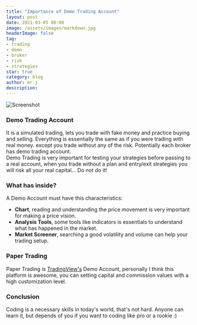 ```yaml
---
title: "Importance of Demo Trading Account"
layout: post
date: 2021-03-05 00:00
image: /assets/images/markdown.jpg
headerImage: false
tag:
- trading
- demo
- broker
- risk
- strategies
star: true
category: blog
author: mr.j
description: 
---
```


![Screenshot](https://a.c-dn.net/c/content/dam/publicsites/igcom/uk/images/ContentImage/content2/demo-account-pack-shot.png)

### Demo Trading Account
It is a simulated trading, lets you trade with fake money and practice buying and selling. Everything is essentially the same as if you were trading with real money. except you trade without any of the risk. Potentially each broker has demo trading account. <br>
Demo Trading is very important for testing your strategies before passing to a real account, when you trade without a plan and entry/exit strategies you will risk all your real capital... Do not do it!

### What has inside?
A Demo Account must have this characteristics:
* **Chart**, reading and understanding the price movement is very important for making a price vision.
* **Analysis Tools**, some tools like indicators is essentials to understand what has happened in the market.
* **Market Screener**, searching a good volatility and volume can help your trading setup.

### Paper Trading
Paper Trading is [TradingView's](https://www.tradingview.com/) Demo Account, personally I think this platform is awesome, you can setting capital and commission values with a high customization level.







### Conclusion
Coding is a necessary skills in today's world, that's not hard. Anyone can learn it, but depends of you if you want to coding like pro or a rookie :)